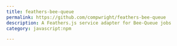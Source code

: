 ```yaml
---
title: feathers-bee-queue
permalink: https://github.com/compwright/feathers-bee-queue
description: A Feathers.js service adapter for Bee-Queue jobs
category: javascript:npm

---
```

